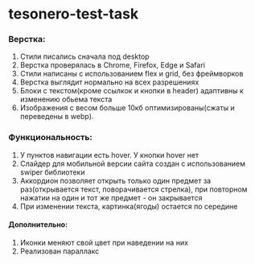 # tesonero-test-task

### Верстка:

1. Стили писались сначала под desktop
2. Верстка проверялась в Chrome, Firefox, Edge и Safari
3. Стили написаны с использованием flex и grid, без фреймворков
4. Верстка выглядит нормально на всех разрешениях
5. Блоки с текстом(кроме ссылкок и кнопки в header) адаптивны к изменению обьема текста
6. Изображения с весом больше 10кб оптимизированы(сжаты и переведены в webp).

### Функциональность:

1. У пунктов навигации есть hover. У кнопки hover нет
2. Слайдер для мобильной версии сайта создан с использованием swiper библиотеки
3. Аккордион позволяет открыть только один предмет за раз(открывается текст, поворачивается стрелка), при повторном нажатии на один и тот же предмет - он закрывается
4. При изменении текста, картинка(ягоды) остается по середине

#### Дополнительно:

1. Иконки меняют свой цвет при наведении на них
2. Реализован параллакс
